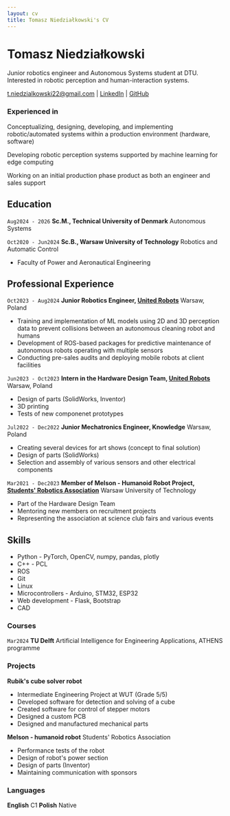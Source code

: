 ```yaml
---
layout: cv
title: Tomasz Niedziałkowski's CV
---
```

# Tomasz Niedziałkowski
Junior robotics engineer and Autonomous Systems student at DTU. Interested in robotic perception and human-interaction systems. 

<div id="webaddress">
<a href="t.niedzialkowski22@gmail.com">t.niedzialkowski22@gmail.com</a>
| <a href="https://www.linkedin.com/in/tomasz-niedzialkowski/">LinkedIn</a>
| <a href="https://github.com/moskitoo">GitHub</a>
</div>

### Experienced in

Conceptualizing, designing, developing, and implementing robotic/automated systems within a production environment (hardware, software)

Developing robotic perception systems supported by machine learning for edge computing

Working on an initial production phase product as both an engineer and sales support

## Education

`Aug2024 - 2026`
__Sc.M., Technical University of Denmark__ Autonomous Systems

`Oct2020 - Jun2024`
__Sc.B., Warsaw University of Technology__ Robotics and Automatic Control

- Faculty of Power and Aeronautical Engineering

## Professional Experience

`Oct2023 - Aug2024`
__Junior Robotics Engineer, [United Robots](https://unitedrobots.co/)__ Warsaw, Poland

- Training and implementation of ML models using 2D and 3D perception data to prevent collisions between an autonomous cleaning robot and humans
- Development of ROS-based packages for predictive maintenance of autonomous robots operating with multiple sensors
- Conducting pre-sales audits and deploying mobile robots at client facilities

`Jun2023 - Oct2023`
__Intern in the Hardware Design Team, [United Robots](https://unitedrobots.co/)__ Warsaw, Poland

- Design of parts (SolidWorks, Inventor)
- 3D printing
- Tests of new componenet prototypes

`Jul2022 - Dec2022`
__Junior Mechatronics Engineer, Knowledge__ Warsaw, Poland

-  Creating several devices for art shows (concept to final solution)
-  Design of parts (SolidWorks)
-  Selection and assembly of various sensors and other electrical components

`Mar2021 - Dec2023`
__Member of Melson - Humanoid Robot Project, [Students' Robotics Association](https://knr.edu.pl/)__ Warsaw University of Technology

-  Part of the Hardware Design Team
-  Mentoring new members on recruitment projects
-  Representing the association at science club fairs and various events

## Skills

-  Python - PyTorch, OpenCV, numpy, pandas, plotly
-  C++ - PCL
-  ROS
-  Git
-  Linux
-  Microcontrollers - Arduino, STM32, ESP32
-  Web development - Flask, Bootstrap
-  CAD

### Courses

`Mar2024`
__TU Delft__ Artificial Intelligence for Engineering Applications, ATHENS programme

### Projects

__Rubik's cube solver robot__ 
- Intermediate Engineering Project at WUT (Grade 5/5)
- Developed software for detection and solving of a cube
- Created software for control of stepper motors
- Designed a custom PCB
- Designed and manufactured mechanical parts
  
__Melson - humanoid robot__ Students' Robotics Association
- Performance tests of the robot
- Design of robot's power section
- Design of parts (Inventor)
- Maintaining communication with sponsors

### Languages

__English__ C1
__Polish__ Native

<!-- ### Footer

Last updated: July 2024 -->


